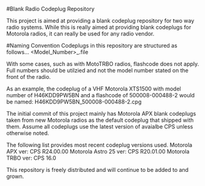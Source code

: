 #Blank Radio Codeplug Repository

This project is aimed at providing a blank codeplug repository for two way radio systems. While this is really aimed at providing blank codeplugs for Motorola radios, it can really be used for any radio vendor.

#Naming Convention
Codeplugs in this repository are structured as follows...
<Model_Number>_<flashcode>.file

With some cases, such as with MotoTRBO radios, flashcode does not apply. Full numbers should be utilzied and not the model number stated on the front of the radio.

As an example, the codeplug of a VHF Motorola XTS1500 with model number of H46KDD9PW5BN and a flashcode of 500008-000488-2 would be named:
H46KDD9PW5BN_500008-000488-2.cpg

The initial commit of this project mainly has Motorola APX blank codeplugs taken from new Motorola radios as the default codeplug that shipped with them. Assume all codeplugs use the latest version of avaialbe CPS unless otherwise noted.

The following list provides most recent codeplug versions used.
Motorola APX ver: CPS R24.00.00
Motorola Astro 25 ver: CPS R20.01.00
Motorola TRBO ver: CPS 16.0

This repository is freely distributed and will continue to be added to and grown.
